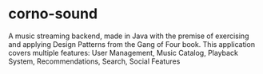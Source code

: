 # corno-sound
A music streaming backend, made in Java with the premise of exercising and applying Design Patterns from the Gang of Four book. This application covers multiple features: User Management, Music Catalog, Playback System, Recommendations, Search, Social Features
